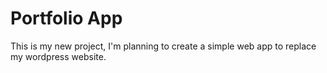 # Portfolio App 

This is my new project, I'm planning to create a simple web app to replace my wordpress website.
